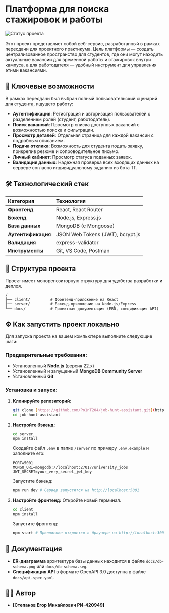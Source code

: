 # Платформа для поиска стажировок и работы

![Статус проекта](https://img.shields.io/badge/status-in%20progress-yellow)

Этот проект представляет собой веб-сервис, разработанный в рамках пересдачи для проектного практикума. Цель платформы — создать централизованное пространство для студентов, где они могут находить актуальные вакансии для временной работы и стажировок внутри кампуса, а для работодателя — удобный инструмент для управления этими вакансиями.

## 🚀 Ключевые возможности

В рамках пересдачи был выбран полный пользовательский сценарий для студента, ищущего работу:

- **Аутентификация**: Регистрация и авторизация пользователей с разделением ролей (студент, работодатель).
- **Поиск вакансий**: Просмотр списка доступных вакансий с возможностью поиска и фильтрации.
- **Просмотр деталей**: Отдельная страница для каждой вакансии с подробным описанием.
- **Подача отклика**: Возможность для студента подать заявку, прикрепив резюме и сопроводительное письмо.
- **Личный кабинет**: Просмотр статуса поданных заявок.
- **Валидация данных**: Надежная проверка всех входящих данных на сервере согласно индивидуальному заданию из бота ТГ.

## 🛠️ Технологический стек

| Категория          | Технология                       |
| :----------------- | :------------------------------- |
| **Фронтенд**       | React, React Router              |
| **Бэкенд**         | Node.js, Express.js              |
| **База данных**    | MongoDB (с Mongoose)             |
| **Аутентификация** | JSON Web Tokens (JWT), bcrypt.js |
| **Валидация**      | express-validator                |
| **Инструменты**    | Git, VS Code, Postman            |

## 📁 Структура проекта

Проект имеет монорепозиторную структуру для удобства разработки и деплоя.

```
/
├── client/         # Фронтенд-приложение на React
├── server/         # Бэкенд-приложение на Node.js/Express
└── docs/           # Проектная документация (ERD, спецификация API)
```

## ⚙️ Как запустить проект локально

Для запуска проекта на вашем компьютере выполните следующие шаги:

### **Предварительные требования:**

- Установленный **Node.js** (версия 22.x)
- Установленный и запущенный **MongoDB Community Server**
- Установленный **Git**

### **Установка и запуск:**

1.  **Клонируйте репозиторий:**

    ```bash
    git clone [https://github.com/Po1nT204/job-hunt-assistant.git](https://github.com/Po1nT204/job-hunt-assistant.git)
    cd job-hunt-assistant
    ```

2.  **Настройте бэкенд:**

    ```bash
    cd server
    npm install
    ```

    Создайте файл `.env` в папке `/server` по примеру `.env.example` и заполните его:

    ```env
    PORT=5001
    MONGO_URI=mongodb://localhost:27017/university_jobs
    JWT_SECRET=your_very_secret_jwt_key
    ```

    Запустите бэкенд:

    ```bash
    npm run dev # Сервер запустится на http://localhost:5001
    ```

3.  **Настройте фронтенд:**
    Откройте новый терминал.
    ```bash
    cd client
    npm install
    ```
    Запустите фронтенд:
    ```bash
    npm start # Приложение откроется в браузере на http://localhost:3000
    ```

## 📄 Документация

- **ER-диаграмма** архитектура базы данных находится в файле `docs/db-schema.png` или `docs/db-schema.svg`.
- **Спецификация API** в формате OpenAPI 3.0 доступна в файле `docs/api-spec.yaml`.

## 👨‍💻 Автор

- **[Степанов Егор Михайлович РИ-420949]**
